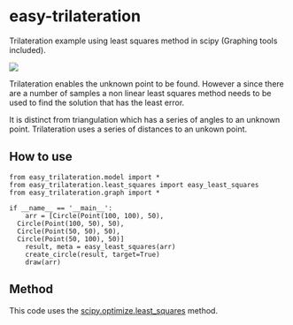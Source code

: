 
# easy-trilateration
Trilateration example using least squares method in scipy (Graphing tools included).

![](https://raw.githubusercontent.com/agusalex/Least-Squares-Trilateration/master/img.png)

Trilateration enables the unknown point to be found. However a since there are a number of samples a non linear least squares method needs to be used to find the solution that has the least error. 

It is distinct from triangulation which has a series of angles to an unknown point. Trilateration uses a series of distances to an unkown point.
## How to use

    from easy_trilateration.model import *  
    from easy_trilateration.least_squares import easy_least_squares  
    from easy_trilateration.graph import *  
      
    if __name__ == '__main__':  
        arr = [Circle(Point(100, 100), 50),  
      Circle(Point(100, 50), 50),  
      Circle(Point(50, 50), 50),  
      Circle(Point(50, 100), 50)]  
        result, meta = easy_least_squares(arr)  
        create_circle(result, target=True)  
        draw(arr)
	
    
## Method
This code uses the [scipy.optimize.least_squares](https://docs.scipy.org/doc/scipy/reference/generated/scipy.optimize.least_squares.html) method.
